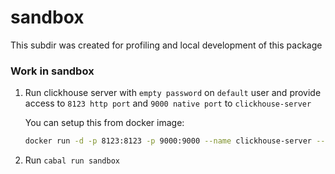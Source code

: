 
# sandbox

This subdir was created for profiling and local development of this
package




### Work in sandbox

1. Run clickhouse server with `empty password` on `default` user
and provide access to `8123 http port` and `9000 native port` to `clickhouse-server`

   You can setup this from docker image:
   ```sh
   docker run -d -p 8123:8123 -p 9000:9000 --name clickhouse-server --ulimit nofile=262144:262144 clickhouse/clickhouse-server
   ```
2. Run `cabal run sandbox`
